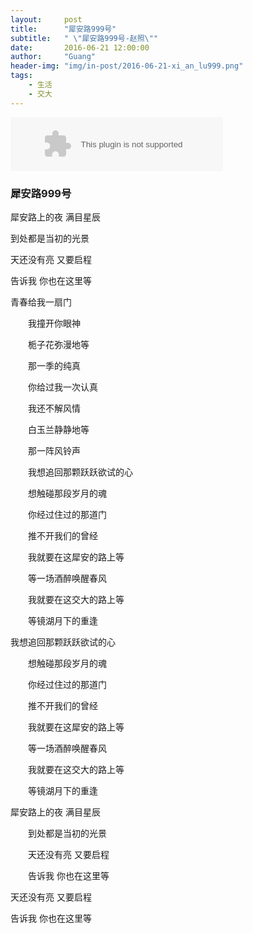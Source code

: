 ```yaml
---
layout:     post
title:      "犀安路999号"
subtitle:   " \"犀安路999号-赵照\""
date:       2016-06-21 12:00:00
author:     "Guang"
header-img: "img/in-post/2016-06-21-xi_an_lu999.png"
tags:
    - 生活
    - 交大
---
```

<embed src="http://music.163.com/style/swf/widget.swf?sid=411315552&type=2&auto=0&width=320&height=66" width="340" height="86"  allowNetworking="all"></embed>


### **犀安路999号**


犀安路上的夜 满目星辰

到处都是当初的光景

天还没有亮 又要启程

告诉我 你也在这里等

青春给我一扇门

　　我撞开你眼神

　　栀子花弥漫地等

　　那一季的纯真

　　你给过我一次认真

　　我还不解风情

　　白玉兰静静地等

　　那一阵风铃声

　　我想追回那颗跃跃欲试的心

　　想触碰那段岁月的魂

　　你经过住过的那道门

　　推不开我们的曾经

　　我就要在这犀安的路上等

　　等一场酒醉唤醒春风

　　我就要在这交大的路上等

　　等镜湖月下的重逢

我想追回那颗跃跃欲试的心

　　想触碰那段岁月的魂

　　你经过住过的那道门

　　推不开我们的曾经

　　我就要在这犀安的路上等

　　等一场酒醉唤醒春风

　　我就要在这交大的路上等

　　等镜湖月下的重逢

犀安路上的夜 满目星辰

　　到处都是当初的光景

　　天还没有亮 又要启程

　　告诉我 你也在这里等

天还没有亮 又要启程

告诉我 你也在这里等
